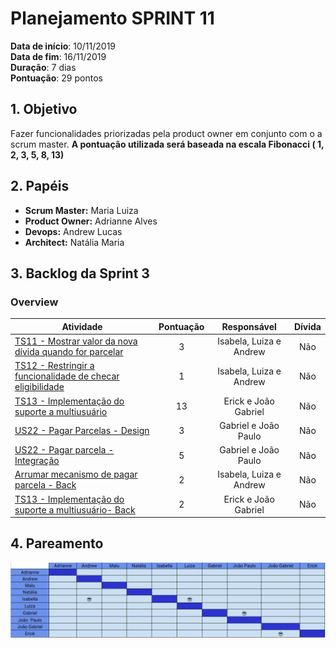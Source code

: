 # Planejamento SPRINT 11

**Data de início**: 10/11/2019 <br/>
**Data de fim**: 16/11/2019 <br/>
**Duração**: 7 dias <br/>
**Pontuação**: 29 pontos 

## 1. Objetivo

Fazer funcionalidades priorizadas pela product owner em conjunto com o a scrum master. **A pontuação utilizada será baseada na escala Fibonacci ( 1, 2, 3, 5, 8, 13)**


## 2. Papéis 

* **Scrum Master:** Maria Luiza
* **Product Owner:** Adrianne Alves
* **Devops:** Andrew Lucas
* **Architect:** Natália Maria


## 3. Backlog da Sprint 3

### Overview
| Atividade | Pontuação | Responsável | Dívida |
| -------- | :----: | :----: | :----: |  
| [TS11 - Mostrar valor da nova dívida quando for parcelar](https://github.com/fga-eps-mds/2019.2-over26/issues/169)| 3 | Isabela, Luiza e Andrew | Não |
| [TS12 - Restringir a funcionalidade de checar eligibilidade](https://github.com/fga-eps-mds/2019.2-over26/issues/170) | 1 | Isabela, Luiza e Andrew | Não |
| [TS13 - Implementação do suporte a multiusuário](https://github.com/fga-eps-mds/2019.2-Over26/issues/171) | 13 | Erick e João Gabriel | Não |
| [US22 - Pagar Parcelas - Design](https://github.com/fga-eps-mds/2019.2-Over26/issues/155)| 3 | Gabriel e João Paulo | Não |
| [US22 - Pagar parcela - Integração](https://github.com/fga-eps-mds/2019.2-Over26/issues/149)| 5 | Gabriel e João Paulo | Não |
| [Arrumar mecanismo de pagar parcela - Back](https://github.com/fga-eps-mds/2019.2-Over26/issues/172)| 2 | Isabela, Luiza e Andrew | Não |
|[TS13 - Implementação do suporte a multiusuário- Back](https://github.com/fga-eps-mds/2019.2-Over26/issues/184)| 2 |Erick e João Gabriel | Não |

## 4. Pareamento
![](../../images/metrics_agile/pareamento_sprint11.png)